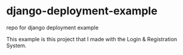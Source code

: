 # django-deployment-example
repo for django deployment example

This example is this project that I made with the Login & Registration System.
